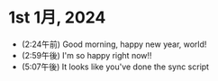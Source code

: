# 1st 1月, 2024
- (2:24午前) Good morning, happy new year, world!
- (2:59午後) I'm so happy right now!!
- (5:07午後) It looks like you've done the sync script


